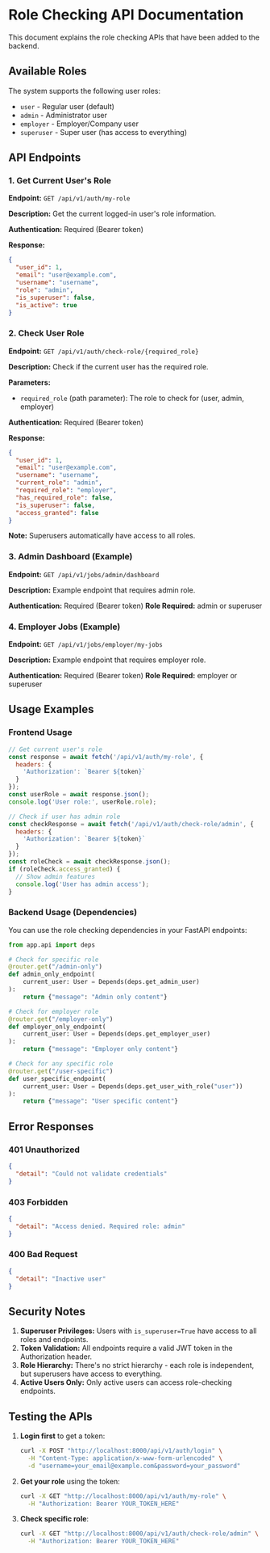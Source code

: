 # Role Checking API Documentation

This document explains the role checking APIs that have been added to the backend.

## Available Roles

The system supports the following user roles:
- `user` - Regular user (default)
- `admin` - Administrator user
- `employer` - Employer/Company user
- `superuser` - Super user (has access to everything)

## API Endpoints

### 1. Get Current User's Role

**Endpoint:** `GET /api/v1/auth/my-role`

**Description:** Get the current logged-in user's role information.

**Authentication:** Required (Bearer token)

**Response:**
```json
{
  "user_id": 1,
  "email": "user@example.com",
  "username": "username",
  "role": "admin",
  "is_superuser": false,
  "is_active": true
}
```

### 2. Check User Role

**Endpoint:** `GET /api/v1/auth/check-role/{required_role}`

**Description:** Check if the current user has the required role.

**Parameters:**
- `required_role` (path parameter): The role to check for (user, admin, employer)

**Authentication:** Required (Bearer token)

**Response:**
```json
{
  "user_id": 1,
  "email": "user@example.com",
  "username": "username",
  "current_role": "admin",
  "required_role": "employer",
  "has_required_role": false,
  "is_superuser": false,
  "access_granted": false
}
```

**Note:** Superusers automatically have access to all roles.

### 3. Admin Dashboard (Example)

**Endpoint:** `GET /api/v1/jobs/admin/dashboard`

**Description:** Example endpoint that requires admin role.

**Authentication:** Required (Bearer token)
**Role Required:** admin or superuser

### 4. Employer Jobs (Example)

**Endpoint:** `GET /api/v1/jobs/employer/my-jobs`

**Description:** Example endpoint that requires employer role.

**Authentication:** Required (Bearer token)
**Role Required:** employer or superuser

## Usage Examples

### Frontend Usage

```javascript
// Get current user's role
const response = await fetch('/api/v1/auth/my-role', {
  headers: {
    'Authorization': `Bearer ${token}`
  }
});
const userRole = await response.json();
console.log('User role:', userRole.role);

// Check if user has admin role
const checkResponse = await fetch('/api/v1/auth/check-role/admin', {
  headers: {
    'Authorization': `Bearer ${token}`
  }
});
const roleCheck = await checkResponse.json();
if (roleCheck.access_granted) {
  // Show admin features
  console.log('User has admin access');
}
```

### Backend Usage (Dependencies)

You can use the role checking dependencies in your FastAPI endpoints:

```python
from app.api import deps

# Check for specific role
@router.get("/admin-only")
def admin_only_endpoint(
    current_user: User = Depends(deps.get_admin_user)
):
    return {"message": "Admin only content"}

# Check for employer role
@router.get("/employer-only")
def employer_only_endpoint(
    current_user: User = Depends(deps.get_employer_user)
):
    return {"message": "Employer only content"}

# Check for any specific role
@router.get("/user-specific")
def user_specific_endpoint(
    current_user: User = Depends(deps.get_user_with_role("user"))
):
    return {"message": "User specific content"}
```

## Error Responses

### 401 Unauthorized
```json
{
  "detail": "Could not validate credentials"
}
```

### 403 Forbidden
```json
{
  "detail": "Access denied. Required role: admin"
}
```

### 400 Bad Request
```json
{
  "detail": "Inactive user"
}
```

## Security Notes

1. **Superuser Privileges:** Users with `is_superuser=True` have access to all roles and endpoints.
2. **Token Validation:** All endpoints require a valid JWT token in the Authorization header.
3. **Role Hierarchy:** There's no strict hierarchy - each role is independent, but superusers have access to everything.
4. **Active Users Only:** Only active users can access role-checking endpoints.

## Testing the APIs

1. **Login first** to get a token:
   ```bash
   curl -X POST "http://localhost:8000/api/v1/auth/login" \
     -H "Content-Type: application/x-www-form-urlencoded" \
     -d "username=your_email@example.com&password=your_password"
   ```

2. **Get your role** using the token:
   ```bash
   curl -X GET "http://localhost:8000/api/v1/auth/my-role" \
     -H "Authorization: Bearer YOUR_TOKEN_HERE"
   ```

3. **Check specific role**:
   ```bash
   curl -X GET "http://localhost:8000/api/v1/auth/check-role/admin" \
     -H "Authorization: Bearer YOUR_TOKEN_HERE"
   ```




